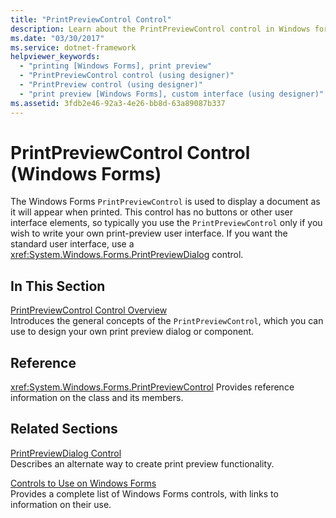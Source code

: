 ```yaml
---
title: "PrintPreviewControl Control"
description: Learn about the PrintPreviewControl control in Windows forms, which is used to display a document as it will appear when printed.
ms.date: "03/30/2017"
ms.service: dotnet-framework
helpviewer_keywords:
  - "printing [Windows Forms], print preview"
  - "PrintPreviewControl control (using designer)"
  - "PrintPreview control (using designer)"
  - "print preview [Windows Forms], custom interface (using designer)"
ms.assetid: 3fdb2e46-92a3-4e26-bb8d-63a89087b337
---
```

# PrintPreviewControl Control (Windows Forms)

The Windows Forms `PrintPreviewControl` is used to display a document as it will appear when printed. This control has no buttons or other user interface elements, so typically you use the `PrintPreviewControl` only if you wish to write your own print-preview user interface. If you want the standard user interface, use a <xref:System.Windows.Forms.PrintPreviewDialog> control.

## In This Section

[PrintPreviewControl Control Overview](printpreviewcontrol-control-overview-windows-forms.md)\
Introduces the general concepts of the `PrintPreviewControl`, which you can use to design your own print preview dialog or component.

## Reference

<xref:System.Windows.Forms.PrintPreviewControl>
Provides reference information on the class and its members.

## Related Sections

[PrintPreviewDialog Control](printpreviewdialog-control-windows-forms.md)\
Describes an alternate way to create print preview functionality.

[Controls to Use on Windows Forms](controls-to-use-on-windows-forms.md)\
Provides a complete list of Windows Forms controls, with links to information on their use.
